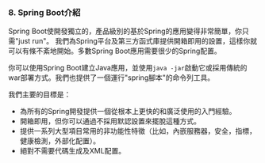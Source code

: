 ### 8. Spring Boot介紹

Spring Boot使開發獨立的，產品級別的基於Spring的應用變得非常簡單，你只需"just run"。
我們為Spring平台及第三方函式庫提供開箱即用的設置，這樣你就可以有條不紊地開始。多數Spring Boot應用需要很少的Spring配置。

你可以使用Spring Boot建立Java應用，並使用`java -jar`啟動它或採用傳統的war部署方式。我們也提供了一個運行"spring腳本"的命令列工具。

我們主要的目標是：

- 為所有的Spring開發提供一個從根本上更快的和廣泛使用的入門經驗。
- 開箱即用，但你可以通過不採用默認設置來擺脫這種方式。
- 提供一系列大型項目常用的非功能性特徵（比如，內嵌服務器，安全，指標，健康檢測，外部化配置）。
- 絕對不需要代碼生成及XML配置。
